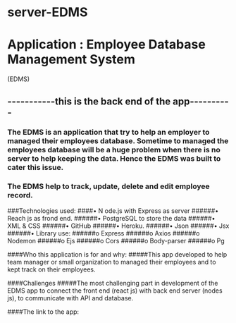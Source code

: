 # server-EDMS

# Application : Employee Database Management System 
(EDMS)

## -----------this is the back end of the app----------

### The EDMS is an application that try to help an employer to managed their employees database. Sometime to managed the employees database will be a huge problem when there is no server to help keeping the data. Hence the EDMS was built to cater this issue.
### The EDMS help to track, update, delete and edit employee record. 

###Technologies used:
####•	N ode.js with Express as server 
######•	Reach js as frond end.
######•	PostgreSQL to store the data
######•	XML & CSS
######•	GitHub
######•	Heroku. 
######•	Json
######•	Jsx
######•	Library use:
######o	Express
######o	Axios
######o	Nodemon
######o	Ejs
######o	Cors
######o	Body-parser
######o	Pg


####Who this application is for and why:
#####This app developed to help team manager or small organization  to managed their employees and to kept track on their employees. 
 
####Challenges
#####The most challenging part in development of the  EDMS app to connect the front end (react js) with back end server (nodes js), to communicate with API and database.

####The link to the app: 

